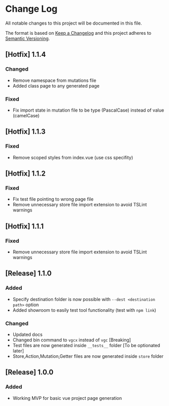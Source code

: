 # Change Log
All notable changes to this project will be documented in this file.

The format is based on [Keep a Changelog](http://keepachangelog.com/)
and this project adheres to [Semantic Versioning](http://semver.org/).

## [Hotfix] 1.1.4
### Changed
- Remove namespace from mutations file
- Added class page to any generated page
### Fixed
- Fix import state in mutation file to be type (PascalCase) instead of value (camelCase)

## [Hotfix] 1.1.3
### Fixed
- Remove scoped styles from index.vue (use css specifity)

## [Hotfix] 1.1.2
### Fixed
- Fix test file pointing to wrong page file
- Remove unnecessary store file import extension to avoid TSLint warnings

## [Hotfix] 1.1.1
### Fixed
- Remove unnecessary store file import extension to avoid TSLint warnings

## [Release] 1.1.0
### Added
- Specify destination folder is now possible with `--dest <destination path>` option
- Added showroom to easily test tool functionality (test with `npm link`)

### Changed
- Updated docs
- Changed bin command to `vgcx` instead of `vgc` [Breaking]
- Test files are now generated inside `__tests__` folder [To be optionated later]
- Store,Action,Mutation,Getter files are now generated inside `store` folder

## [Release] 1.0.0
### Added
- Working MVP for basic vue project page generation

